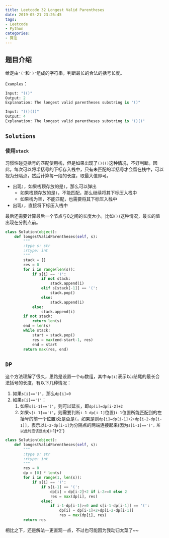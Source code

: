 ```yaml
---
title: Leetcode 32 Longest Valid Parentheses
date: 2019-05-21 23:26:45
tags:
- Leetcode
- Python
categories:
- 算法
---
```


## 题目介绍

给定由`'('`和`')'`组成的字符串，判断最长的合法的括号长度。

<!--more-->

`Examples`：

```python 
Input: "(()"
Output: 2
Explanation: The longest valid parentheses substring is "()"

Input: ")()())"
Output: 4
Explanation: The longest valid parentheses substring is "()()"
```

## `Solutions`

### 使用`stack`

习惯性碰见括号的匹配使用栈，但是如果出现了`()(()`这种情况，不好判断。因此，每次可以将半括号的下标存入栈中，只有未匹配的半括号才会留在栈中，可以视为分隔点，然后计算每一段的长度，取最大值即可。

- 出现`)`，如果栈顶存放的是`(`，那么可以弹出
  - 如果栈顶存放的是`)`，不能匹配，那么继续将其下标压入栈中
  - 如果栈为空，不能匹配，也需要将其下标压入栈中
- 出现`(`，直接将下标压入栈中

最后还需要计算最后一个节点与0之间的长度大小。比如`())`这种情况，最长的值出现在分割点前。

```python 
class Solution(object):
    def longestValidParentheses(self, s):
        """
        :type s: str
        :rtype: int
        """
        stack = []
        res = 0
        for i in range(len(s)):
            if s[i] == ')':
                if not stack:
                    stack.append(i)
                elif s[stack[-1]] == '(':
                    stack.pop()
                else:
                    stack.append(i)
            else:
                stack.append(i)
        if not stack:
            return len(s)
        end = len(s)
        while stack:
            start = stack.pop()
            res = max(end-start-1, res)
            end = start
        return max(res, end)
```

## `DP`

这个方法理解了很久，思路是设置一个`dp`数组，其中`dp[i]`表示以`i`结尾的最长合法括号的长度，有以下几种情况：

1. 如果`s[i]=='('`，那么`dp[i]=0`
2. 如果`s[i]==')'`：
   1. 如果`s[i-1]=='('`，则可以延长，即`dp[i]=dp[i-2]+2`
   2. 如果`s[i-1]==')'`，则需要判断`i-1-dp[i-1]`位置(`i-1`位置所能匹配到的左括号的前一个位置)处是否是`(`，如果是则`dp[i]=dp[i-1]+2+dp[i-2-dp[i-1]]`，表示以`i-2-dp[i-1]`为分隔点的两端连接起来(因为`s[i-1]==')'，所以此时应该是`dp[i-1]+2`)

```python 
class Solution(object):
    def longestValidParentheses(self, s):
        """
        :type s: str
        :rtype: int
        """
        res = 0
        dp = [0] * len(s)
        for i in range(1, len(s)):
            if s[i] == ')':
                if s[i-1] == '(':
                    dp[i] = dp[i-2]+2 if i-2>=0 else 2
                    res = max(dp[i], res)
                else:
                    if i-1-dp[i-1]>=0 and s[i-1-dp[i-1]] == '(':
                        dp[i] = dp[i-1]+2+dp[i-2-dp[i-1]]
                        res = max(dp[i], res)
        return res
```

相比之下，还是解法一更直观一点，不过也可能因为我动归太菜了~~